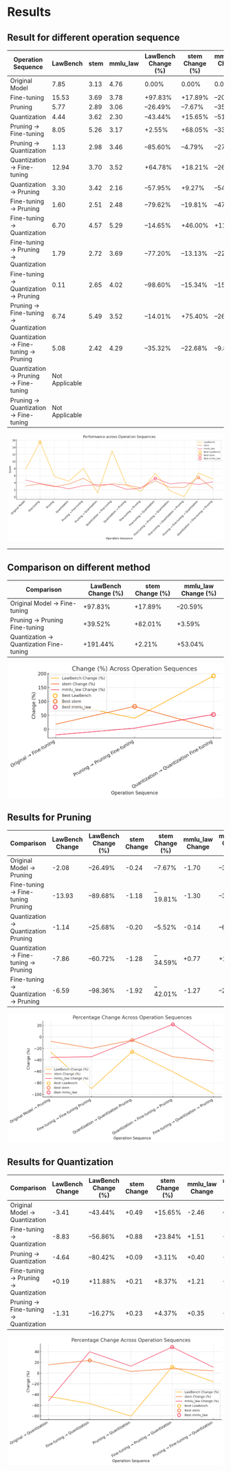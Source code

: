 # Results
## Result for different operation sequence

| Operation Sequence                                | LawBench | stem | mmlu_law | LawBench Change (%) | stem Change (%) | mmlu_law Change (%) | Model Size |
| ------------------------------------------------- | -------- | ---- | -------- | ------------------- | --------------- | ------------------- | ---------- |
| Original Model                                    | 7.85     | 3.13 | 4.76     | 0.00%               | 0.00%           | 0.00%               | 5.8G       |
| Fine-tuning                                       | 15.53    | 3.69 | 3.78     | +97.83%             | +17.89%         | –20.59%             | 5.8G       |
| Pruning                                           | 5.77     | 2.89 | 3.06     | –26.49%             | –7.67%          | –35.71%             | 2.6G       |
| Quantization                                      | 4.44     | 3.62 | 2.30     | –43.44%             | +15.65%         | –51.68%             | 4.8G       |
| Pruning → Fine-tuning                              | 8.05     | 5.26 | 3.17     | +2.55%              | +68.05%         | –33.40%             | 5.8G       |
| Pruning → Quantization                             | 1.13     | 2.98 | 3.46     | –85.60%             | –4.79%          | –27.31%             | 1.7G       |
| Quantization → Fine-tuning                         | 12.94    | 3.70 | 3.52     | +64.78%             | +18.21%         | –26.05%             | 5.8G       |
| Quantization → Pruning                             | 3.30     | 3.42 | 2.16     | –57.95%             | +9.27%          | –54.62%             | 1.7G       |
| Fine-tuning → Pruning                              | 1.60     | 2.51 | 2.48     | –79.62%             | –19.81%         | –47.90%             | 4.8G       |
| Fine-tuning → Quantization                         | 6.70     | 4.57 | 5.29     | –14.65%             | +46.00%         | +11.13%             | 2.0G       |
| Fine-tuning → Pruning → Quantization                | 1.79     | 2.72 | 3.69     | –77.20%             | –13.13%         | –22.48%             | 1.7G       |
| Fine-tuning → Quantization → Pruning                | 0.11     | 2.65 | 4.02     | –98.60%             | –15.34%         | –15.55%             | 1.7G       |
| Pruning → Fine-tuning → Quantization                | 6.74     | 5.49 | 3.52     | –14.01%             | +75.40%         | –26.05%             | 2.0G       |
| Quantization → Fine-tuning → Pruning                | 5.08     | 2.42 | 4.29     | –35.32%             | –22.68%         | –9.87%              | 4.8G       |
| Quantization → Pruning → Fine-tuning                | Not Applicable |      |          |                     |                 |                     |            |
| Pruning → Quantization → Fine-tuning                | Not Applicable |      |          |                     |                 |                     |            |

![result for operation sequence](/results/figs/op_sq.png)

---
## Comparison on different method
<!-- |比较|LawBench 变化率%|stem 变化率%|mmlu_law 变化率%|
|---|---|---|---|
|原始模型 → 微调|+97.83%|+17.89%|-20.59%|
|剪枝 → 剪枝微调|+39.52%|+82.01%|+3.59%|
|量化 → 量化微调|+191.44%|+2.21%|+53.04%| -->

| Comparison                                 | LawBench Change (%) | stem Change (%) | mmlu_law Change (%) |
| ------------------------------------------ | ------------------- | --------------- | ------------------- |
| Original Model → Fine-tuning               | +97.83%             | +17.89%         | –20.59%             |
| Pruning → Pruning Fine-tuning              | +39.52%             | +82.01%         | +3.59%              |
| Quantization → Quantization Fine-tuning    | +191.44%            | +2.21%          | +53.04%             |

![result for Method Comparison](/results/figs/me_cp.png)

## Results for Pruning

<!-- |比较|LawBench 变化|LawBench 变化率%|stem 变化|stem 变
化率%|mmlu_law 变化|mmlu_law 变化率%|
|---|---|---|---|---|---|---|
|原始模型 → 剪枝|-2.08|-26.49%|-0.24|-7.67%|-1.70|-35.71%|
|微调 → 微调剪枝|-13.93|-89.68%|-1.18|-19.81%|-1.30|-34.39%|
|量化 → 量化剪枝|-1.14|-25.68%|-0.20|-5.52%|-0.14|-6.09%|
|量化微调 → 量化微调剪枝|-7.86|-60.72%|-1.28|-34.59%|+0.77|+21.88%|
|微调量化 → 微调量化剪枝|-6.59|-98.36%|-1.92|-42.01%|-1.27|-24.00%| -->
| Comparison                               | LawBench Change | LawBench Change (%) | stem Change | stem Change (%) | mmlu_law Change | mmlu_law Change (%) |
|------------------------------------------|-----------------|---------------------|-------------|-----------------|-----------------|---------------------|
| Original Model → Pruning                 | -2.08           | –26.49%             | -0.24       | –7.67%          | -1.70           | –35.71%             |
| Fine-tuning → Fine-tuning Pruning        | -13.93          | –89.68%             | -1.18       | –19.81%         | -1.30           | –34.39%             |
| Quantization → Quantization Pruning      | -1.14           | –25.68%             | -0.20       | –5.52%          | -0.14           | –6.09%              |
| Quantization → Fine-tuning → Pruning     | -7.86           | –60.72%             | -1.28       | –34.59%         | +0.77           | +21.88%             |
| Fine-tuning → Quantization → Pruning     | -6.59           | –98.36%             | -1.92       | –42.01%         | -1.27           | –24.00%             |

![result for pruning](/results/figs/res_pr.png)
## Results for Quantization

<!-- | 比较            | LawBench 变化 | LawBench 变化率% | 
stem 变化 | stem 变化率% | mmlu_law 变化 | mmlu_law 变化率% |
| ------------- | ----------- | ------------- | ------- | --------- | ----------- | ------------- |
| 原始模型 → 量化     | -3.41       | -43.44%       | +0.49   | +15.65%   | -2.46       | -51.68%       |
| 微调 → 微调量化     | -8.83       | -56.86%       | +0.88   | +23.84%   | +1.51       | +39.95%       |
| 剪枝 → 剪枝量化     | -4.64       | -80.42%       | +0.09   | +3.11%    | +0.40       | +13.07%       |
| 微调剪枝 → 微调剪枝量化 | +0.19       | +11.88%       | +0.21   | +8.37%    | +1.21       | +48.79%       |
| 剪枝微调 → 剪枝微调量化 | -1.31       | -16.27%       | +0.23   | +4.37%    | +0.35       | +11.04%       | -->

| Comparison                                | LawBench Change | LawBench Change (%) | stem Change | stem Change (%) | mmlu_law Change | mmlu_law Change (%) |
|-------------------------------------------|-----------------|---------------------|-------------|-----------------|-----------------|---------------------|
| Original Model → Quantization             | -3.41           | –43.44%             | +0.49       | +15.65%         | -2.46           | –51.68%             |
| Fine-tuning → Quantization                | -8.83           | –56.86%             | +0.88       | +23.84%         | +1.51           | +39.95%             |
| Pruning → Quantization                    | -4.64           | –80.42%             | +0.09       | +3.11%          | +0.40           | +13.07%             |
| Fine-tuning → Pruning → Quantization      | +0.19           | +11.88%             | +0.21       | +8.37%          | +1.21           | +48.79%             |
| Pruning → Fine-tuning → Quantization      | -1.31           | –16.27%             | +0.23       | +4.37%          | +0.35           | +11.04%             |

![result for quantization](/results/figs/res_qt.png)


